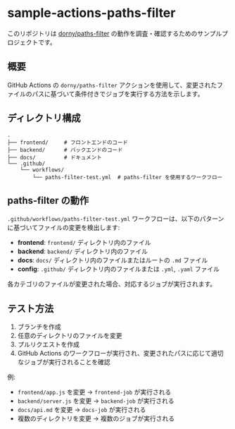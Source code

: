 # sample-actions-paths-filter

このリポジトリは [dorny/paths-filter](https://github.com/dorny/paths-filter) の動作を調査・確認するためのサンプルプロジェクトです。

## 概要

GitHub Actions の `dorny/paths-filter` アクションを使用して、変更されたファイルのパスに基づいて条件付きでジョブを実行する方法を示します。

## ディレクトリ構成

```
.
├── frontend/     # フロントエンドのコード
├── backend/      # バックエンドのコード
├── docs/         # ドキュメント
└── .github/
    └── workflows/
        └── paths-filter-test.yml  # paths-filter を使用するワークフロー
```

## paths-filter の動作

`.github/workflows/paths-filter-test.yml` ワークフローは、以下のパターンに基づいてファイルの変更を検出します:

- **frontend**: `frontend/` ディレクトリ内のファイル
- **backend**: `backend/` ディレクトリ内のファイル
- **docs**: `docs/` ディレクトリ内のファイルまたはルートの `.md` ファイル
- **config**: `.github/` ディレクトリ内のファイルまたは `.yml`, `.yaml` ファイル

各カテゴリのファイルが変更された場合、対応するジョブが実行されます。

## テスト方法

1. ブランチを作成
2. 任意のディレクトリのファイルを変更
3. プルリクエストを作成
4. GitHub Actions のワークフローが実行され、変更されたパスに応じて適切なジョブが実行されることを確認

例:
- `frontend/app.js` を変更 → `frontend-job` が実行される
- `backend/server.js` を変更 → `backend-job` が実行される
- `docs/api.md` を変更 → `docs-job` が実行される
- 複数のディレクトリを変更 → 複数のジョブが実行される